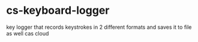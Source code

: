 # cs-keyboard-logger

key logger that records keystrokes in 2 different formats and saves it to file as well cas cloud
